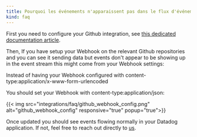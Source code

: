 ```yaml
---
title: Pourquoi les événements n'apparaissent pas dans le flux d'événements avec mon intégration github?
kind: faq
---
```


First you need to configure your Github integration, see [this dedicated documentation article][1].

Then, If you have setup your Webhook on the relevant Github repositories and you can see it sending data but events don't appear to be showing up in the event stream this might come from your Webhook settings:

Instead of having your Webhook configured with content-type:application/x-www-form-urlencoded

You should set your Webhook with content-type:application/json:

{{< img src="integrations/faq/github_webhook_config.png" alt="github_webhook_config" responsive="true" popup="true">}}

Once updated you should see events flowing normally in your Datadog application. If not, feel free to reach out directly to [us][2].

[1]: /integrations/github/
[2]: /help
